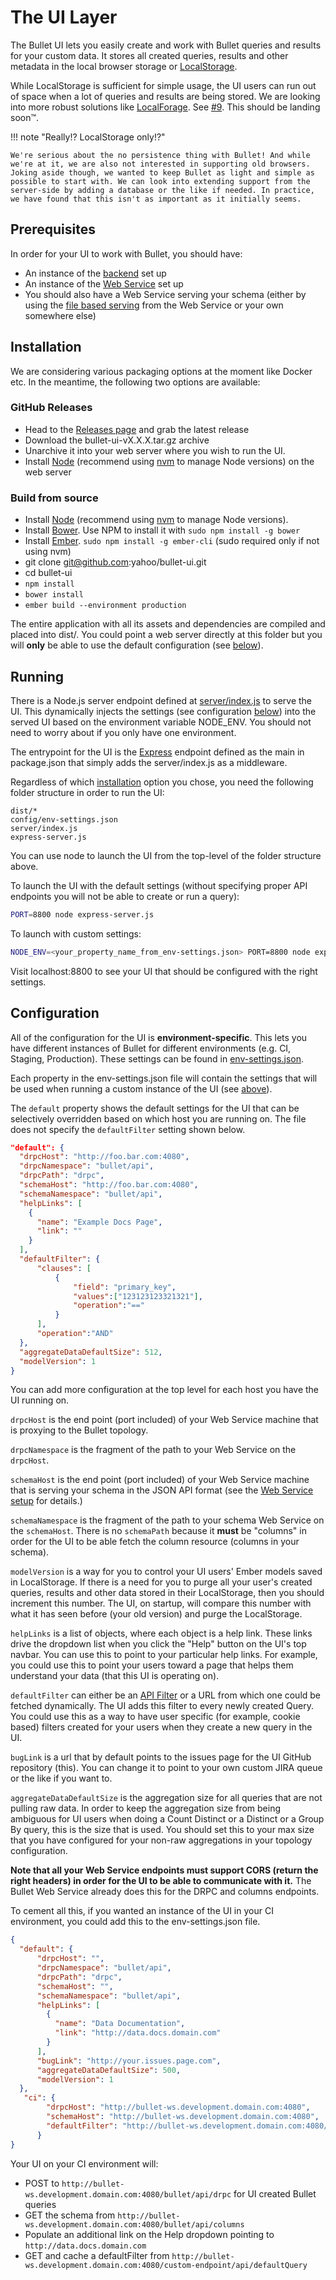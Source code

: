# The UI Layer

The Bullet UI lets you easily create and work with Bullet queries and results for your custom data. It stores all created queries, results and other metadata in the local browser storage or [LocalStorage](https://www.w3schools.com/html/html5_webstorage.asp).

While LocalStorage is sufficient for simple usage, the UI users can run out of space when a lot of queries and results are being stored. We are looking into more robust solutions like [LocalForage](https://localforage.github.io/localForage/). See [#9](https://github.com/yahoo/bullet-ui/issues/9). This should be landing soon&trade;.

!!! note "Really!? LocalStorage only!?"

    We're serious about the no persistence thing with Bullet! And while we're at it, we are also not interested in supporting old browsers. Joking aside though, we wanted to keep Bullet as light and simple as possible to start with. We can look into extending support from the server-side by adding a database or the like if needed. In practice, we have found that this isn't as important as it initially seems.


## Prerequisites

In order for your UI to work with Bullet, you should have:

  * An instance of the [backend](../backend/setup-storm.md) set up
  * An instance of the [Web Service](../ws/setup.md) set up
  * You should also have a Web Service serving your schema (either by using the [file based serving](../ws/setup.md#file-based-schema) from the Web Service or your own somewhere else)

## Installation

We are considering various packaging options at the moment like Docker etc. In the meantime, the following two options are available:

### GitHub Releases

* Head to the [Releases page](../about/releases.md#bullet-ui) and grab the latest release
* Download the bullet-ui-vX.X.X.tar.gz archive
* Unarchive it into your web server where you wish to run the UI.
* Install [Node](https://nodejs.org/) (recommend using [nvm](https://github.com/creationix/nvm) to manage Node versions) on the web server

### Build from source

* Install [Node](https://nodejs.org/) (recommend using [nvm](https://github.com/creationix/nvm) to manage Node versions).
* Install [Bower](https://bower.io/). Use NPM to install it with ```sudo npm install -g bower```
* Install [Ember](http://emberjs.com/). ```sudo npm install -g ember-cli``` (sudo required only if not using nvm)
* git clone git@github.com:yahoo/bullet-ui.git
* cd bullet-ui
* `npm install`
* `bower install`
* `ember build --environment production`

The entire application with all its assets and dependencies are compiled and placed into dist/. You could point a web server directly at this folder but you will **only** be able to use the default configuration (see [below](#configuration)).

## Running

There is a Node.js server endpoint defined at [server/index.js](server/index.js) to serve the UI. This dynamically injects the settings (see configuration [below](#configuration)) into the served UI based on the environment variable NODE_ENV. You should not need to worry about if you only have one environment.

The entrypoint for the UI is the [Express](http://expressjs.com/) endpoint defined as the main in package.json that simply adds the server/index.js as a middleware.

Regardless of which [installation](#installation) option you chose, you need the following folder structure in order to run the UI:

```
dist/*
config/env-settings.json
server/index.js
express-server.js
```

You can use node to launch the UI from the top-level of the folder structure above.

To launch the UI with the default settings (without specifying proper API endpoints you will not be able to create or run a query):

```bash
PORT=8800 node express-server.js
```

To launch with custom settings:

```bash
NODE_ENV=<your_property_name_from_env-settings.json> PORT=8800 node express-server.js
```
Visit localhost:8800 to see your UI that should be configured with the right settings.

## Configuration

All of the configuration for the UI is **environment-specific**. This lets you have different instances of Bullet for different environments (e.g. CI, Staging, Production).
These settings can be found in [env-settings.json](https://github.com/yahoo/bullet-ui/blob/master/config/env-settings.json).

Each property in the env-settings.json file will contain the settings that will be used when running a custom instance of the UI (see [above](#Running)).

The ```default``` property shows the default settings for the UI that can be selectively overridden based on which host you are running on. The file does not specify the ```defaultFilter``` setting shown below.

```json
"default": {
  "drpcHost": "http://foo.bar.com:4080",
  "drpcNamespace": "bullet/api",
  "drpcPath": "drpc",
  "schemaHost": "http://foo.bar.com:4080",
  "schemaNamespace": "bullet/api",
  "helpLinks": [
    {
      "name": "Example Docs Page",
      "link": ""
    }
  ],
  "defaultFilter": {
      "clauses": [
          {
              "field": "primary_key",
              "values":["123123123321321"],
              "operation":"=="
          }
      ],
      "operation":"AND"
  },
  "aggregateDataDefaultSize": 512,
  "modelVersion": 1
}
```

You can add more configuration at the top level for each host you have the UI running on.

```drpcHost``` is the end point (port included) of your Web Service machine that is proxying to the Bullet topology.

```drpcNamespace``` is the fragment of the path to your Web Service on the ```drpcHost```.

```schemaHost``` is the end point (port included) of your Web Service machine that is serving your schema in the JSON API format (see the [Web Service setup](../ws/setup.md) for details.)

```schemaNamespace``` is the fragment of the path to your schema Web Service on the ```schemaHost```. There is no ```schemaPath``` because it **must** be "columns" in order for the UI to be able fetch the column resource (columns in your schema).

```modelVersion``` is a way for you to control your UI users' Ember models saved in LocalStorage. If there is a need for you to purge all your user's created queries, results and other data stored in their LocalStorage, then you should increment this number. The UI, on startup, will compare this number with what it has seen before (your old version) and purge the LocalStorage.

```helpLinks``` is a list of objects, where each object is a help link. These links drive the dropdown list when you click the "Help" button on the UI's top navbar. You can use this to point to your particular help links. For example, you could use this to point your users toward a page that
helps them understand your data (that this UI is operating on).

```defaultFilter``` can either be an [API Filter](../ws/api.md#filters) or a URL from which one could be fetched dynamically. The UI adds this filter to every newly created Query. You could use this as a way to have user specific (for example, cookie based) filters created for your users when they create a new query in the UI.

```bugLink``` is a url that by default points to the issues page for the UI GitHub repository (this). You can change it to point to your own custom JIRA queue or the like if you want to.

```aggregateDataDefaultSize``` is the aggregation size for all queries that are not pulling raw data. In order to keep the
aggregation size from being ambiguous for UI users when doing a Count Distinct or a Distinct or a Group By query, this is
the size that is used. You should set this to your max size that you have configured for your non-raw aggregations in
your topology configuration.

**Note that all your Web Service endpoints must support CORS (return the right headers) in order for the UI to be able to communicate with it.** The Bullet Web Service already does this for the DRPC and columns endpoints.

To cement all this, if you wanted an instance of the UI in your CI environment, you could add this to the env-settings.json file.

```json
{
  "default": {
      "drpcHost": "",
      "drpcNamespace": "bullet/api",
      "drpcPath": "drpc",
      "schemaHost": "",
      "schemaNamespace": "bullet/api",
      "helpLinks": [
        {
          "name": "Data Documentation",
          "link": "http://data.docs.domain.com"
        }
      ],
      "bugLink": "http://your.issues.page.com",
      "aggregateDataDefaultSize": 500,
      "modelVersion": 1
  },
   "ci": {
        "drpcHost": "http://bullet-ws.development.domain.com:4080",
        "schemaHost": "http://bullet-ws.development.domain.com:4080",
        "defaultFilter": "http://bullet-ws.development.domain.com:4080/custom-endpoint/api/defaultQuery"
      }
}
```

Your UI on your CI environment will:

  * POST to ```http://bullet-ws.development.domain.com:4080/bullet/api/drpc``` for UI created Bullet queries
  * GET the schema from ```http://bullet-ws.development.domain.com:4080/bullet/api/columns```
  * Populate an additional link on the Help dropdown pointing to ```http://data.docs.domain.com```
  * GET and cache a defaultFilter from ```http://bullet-ws.development.domain.com:4080/custom-endpoint/api/defaultQuery```
